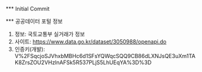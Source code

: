 *** Initial Commit<br>

*** 공공데이터 포털 정보
1) 정보: 국토교통부 실거래가 정보
2) 사이트: https://www.data.go.kr/dataset/3050988/openapi.do
3) 인증키(개발): V%2FSqcjoSJVhxbMBHc6d1SFsYQWqcSQQ9CB86dLXNJsQE3uXm1TAK8ZrsZOU2VHzlnAFSk5R537PLjS5LhUEqYA%3D%3D